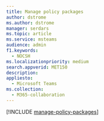 ```yaml
---
title: Manage policy packages
author: dstrome
ms.author: dstrome
manager: serdars
ms.topic: article
ms.service: msteams
audience: admin
f1.keywords: 
  - NOCSH
ms.localizationpriority: medium
search.appverid: MET150
description: 
appliesto: 
  - Microsoft Teams
ms.collection: 
  - M365-collaboration
---
```


[!INCLUDE [manage-policy-packages](../manage-policy-packages.md)]

